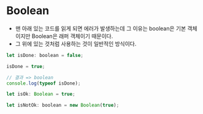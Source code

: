 # Boolean
- 맨 아래 있는 코드를 읽게 되면 에러가 발생하는데 그 이유는 boolean은 기본 객체이지만 Boolean은 래퍼 객체이기 때문이다.
- 그 위에 있는 것처럼 사용하는 것이 일반적인 방식이다.
```js
let isDone: boolean = false;

isDone = true;

// 결과 => boolean
console.log(typeof isDone);

let isOk: Boolean = true;

let isNotOk: boolean = new Boolean(true);
```
